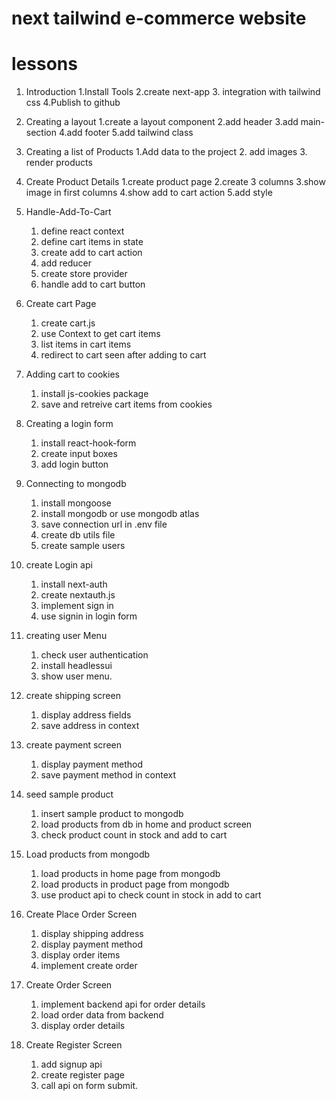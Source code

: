 # next tailwind e-commerce website

# lessons

1. Introduction
   1.Install Tools
   2.create next-app 3. integration with tailwind css
   4.Publish to github
2. Creating a layout
   1.create a layout component
   2.add header
   3.add main-section
   4.add footer
   5.add tailwind class
3. Creating a list of Products
   1.Add data to the project 2. add images 3. render products
4. Create Product Details
   1.create product page
   2.create 3 columns
   3.show image in first columns
   4.show add to cart action
   5.add style
5. Handle-Add-To-Cart
   1. define react context
   2. define cart items in state
   3. create add to cart action
   4. add reducer
   5. create store provider
   6. handle add to cart button
6. Create cart Page
   1. create cart.js
   2. use Context to get cart items
   3. list items in cart items
   4. redirect to cart seen after adding to cart
7. Adding cart to cookies
   1. install js-cookies package
   2. save and retreive cart items from cookies
8. Creating a login form
   1. install react-hook-form
   2. create input boxes
   3. add login button
9. Connecting to mongodb
   1. install mongoose
   2. install mongodb or use mongodb atlas
   3. save connection url in .env file
   4. create db utils file
   5. create sample users
10. create Login api
    1. install next-auth
    2. create nextauth.js
    3. implement sign in
    4. use signin in login form
11. creating user Menu
    1. check user authentication
    2. install headlessui
    3. show user menu.
12. create shipping screen
    1. display address fields
    2. save address in context
13. create payment screen
    1. display payment method
    2. save payment method in context
14. seed sample product
    1. insert sample product to mongodb
    2. load products from db in home and product screen
    3. check product count in stock and add to cart
15. Load products from mongodb
    1. load products in home page from mongodb
    2. load products in product page from mongodb
    3. use product api to check count in stock in add to cart
16. Create Place Order Screen

    1. display shipping address
    2. display payment method
    3. display order items
    4. implement create order

17. Create Order Screen

    1. implement backend api for order details
    2. load order data from backend
    3. display order details

18. Create Register Screen
    1. add signup api
    2. create register page
    3. call api on form submit.
